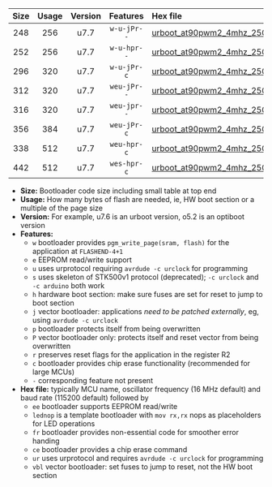 |Size|Usage|Version|Features|Hex file|
|:-:|:-:|:-:|:-:|:--|
|248|256|u7.7|`w-u-jPr--`|[urboot_at90pwm2_4mhz_250000bps_lednop_ur_vbl.hex](https://raw.githubusercontent.com/stefanrueger/urboot.hex/main/mcus/at90pwm2/fcpu_4mhz/250000_bps/urboot_at90pwm2_4mhz_250000bps_lednop_ur_vbl.hex)|
|252|256|u7.7|`w-u-hpr--`|[urboot_at90pwm2_4mhz_250000bps_lednop_fr_ur.hex](https://raw.githubusercontent.com/stefanrueger/urboot.hex/main/mcus/at90pwm2/fcpu_4mhz/250000_bps/urboot_at90pwm2_4mhz_250000bps_lednop_fr_ur.hex)|
|296|320|u7.7|`w-u-jPr-c`|[urboot_at90pwm2_4mhz_250000bps_lednop_fr_ce_ur_vbl.hex](https://raw.githubusercontent.com/stefanrueger/urboot.hex/main/mcus/at90pwm2/fcpu_4mhz/250000_bps/urboot_at90pwm2_4mhz_250000bps_lednop_fr_ce_ur_vbl.hex)|
|312|320|u7.7|`weu-jPr--`|[urboot_at90pwm2_4mhz_250000bps_ee_lednop_ur_vbl.hex](https://raw.githubusercontent.com/stefanrueger/urboot.hex/main/mcus/at90pwm2/fcpu_4mhz/250000_bps/urboot_at90pwm2_4mhz_250000bps_ee_lednop_ur_vbl.hex)|
|316|320|u7.7|`weu-jpr--`|[urboot_at90pwm2_4mhz_250000bps_ee_lednop_fr_ur_vbl.hex](https://raw.githubusercontent.com/stefanrueger/urboot.hex/main/mcus/at90pwm2/fcpu_4mhz/250000_bps/urboot_at90pwm2_4mhz_250000bps_ee_lednop_fr_ur_vbl.hex)|
|356|384|u7.7|`weu-jPr-c`|[urboot_at90pwm2_4mhz_250000bps_ee_lednop_fr_ce_ur_vbl.hex](https://raw.githubusercontent.com/stefanrueger/urboot.hex/main/mcus/at90pwm2/fcpu_4mhz/250000_bps/urboot_at90pwm2_4mhz_250000bps_ee_lednop_fr_ce_ur_vbl.hex)|
|338|512|u7.7|`weu-hpr-c`|[urboot_at90pwm2_4mhz_250000bps_ee_lednop_fr_ce_ur.hex](https://raw.githubusercontent.com/stefanrueger/urboot.hex/main/mcus/at90pwm2/fcpu_4mhz/250000_bps/urboot_at90pwm2_4mhz_250000bps_ee_lednop_fr_ce_ur.hex)|
|442|512|u7.7|`wes-hpr-c`|[urboot_at90pwm2_4mhz_250000bps_ee_lednop_fr_ce.hex](https://raw.githubusercontent.com/stefanrueger/urboot.hex/main/mcus/at90pwm2/fcpu_4mhz/250000_bps/urboot_at90pwm2_4mhz_250000bps_ee_lednop_fr_ce.hex)|

- **Size:** Bootloader code size including small table at top end
- **Usage:** How many bytes of flash are needed, ie, HW boot section or a multiple of the page size
- **Version:** For example, u7.6 is an urboot version, o5.2 is an optiboot version
- **Features:**
  + `w` bootloader provides `pgm_write_page(sram, flash)` for the application at `FLASHEND-4+1`
  + `e` EEPROM read/write support
  + `u` uses urprotocol requiring `avrdude -c urclock` for programming
  + `s` uses skeleton of STK500v1 protocol (deprecated); `-c urclock` and `-c arduino` both work
  + `h` hardware boot section: make sure fuses are set for reset to jump to boot section
  + `j` vector bootloader: applications *need to be patched externally*, eg, using `avrdude -c urclock`
  + `p` bootloader protects itself from being overwritten
  + `P` vector bootloader only: protects itself and reset vector from being overwritten
  + `r` preserves reset flags for the application in the register R2
  + `c` bootloader provides chip erase functionality (recommended for large MCUs)
  + `-` corresponding feature not present
- **Hex file:** typically MCU name, oscillator frequency (16 MHz default) and baud rate (115200 default) followed by
  + `ee` bootloader supports EEPROM read/write
  + `lednop` is a template bootloader with `mov rx,rx` nops as placeholders for LED operations
  + `fr` bootloader provides non-essential code for smoother error handing
  + `ce` bootloader provides a chip erase command
  + `ur` uses urprotocol and requires `avrdude -c urclock` for programming
  + `vbl` vector bootloader: set fuses to jump to reset, not the HW boot section
